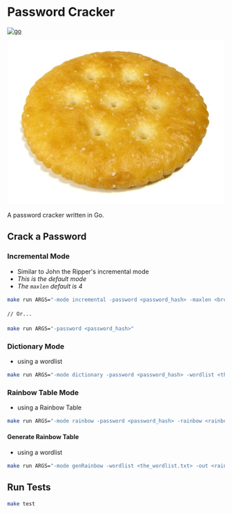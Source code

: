 # Password Cracker

[![go](https://github.com/claudemuller/password-cracker.go/actions/workflows/go.yml/badge.svg)](https://github.com/claudemuller/password-cracker.go/actions/workflows/go.yml)

![cracker](image.jpg)

A password cracker written in Go.

## Crack a Password

### Incremental Mode

- Similar to John the Ripper's incremental mode
- *This is the default mode*
- *The `maxlen` default is 4*

```bash
make run ARGS="-mode incremental -password <password_hash> -maxlen <brute_force_len>"

// Or...

make run ARGS="-password <password_hash>"
```

### Dictionary Mode

- using a wordlist

```bash
make run ARGS="-mode dictionary -password <password_hash> -wordlist <the_wordlist.txt>"
```

### Rainbow Table Mode

- using a Rainbow Table

```bash
make run ARGS="-mode rainbow -password <password_hash> -rainbow <rainbow_table.dat>"
```

#### Generate Rainbow Table

- using a wordlist

```bash
make run ARGS="-mode genRainbow -wordlist <the_wordlist.txt> -out <rainbow_table.dat>"
```

## Run Tests

```bash
make test
```
